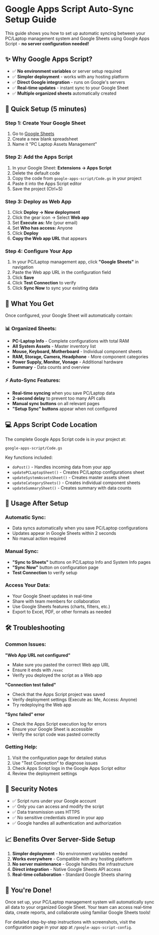 # Google Apps Script Auto-Sync Setup Guide

This guide shows you how to set up automatic syncing between your PC/Laptop management system and Google Sheets using Google Apps Script - **no server configuration needed!**

## ✨ Why Google Apps Script?

- ✅ **No environment variables** or server setup required
- ✅ **Simpler deployment** - works with any hosting platform
- ✅ **Direct Google integration** - runs on Google's servers
- ✅ **Real-time updates** - instant sync to your Google Sheet
- ✅ **Multiple organized sheets** automatically created

## 🚀 Quick Setup (5 minutes)

### Step 1: Create Your Google Sheet

1. Go to [Google Sheets](https://sheets.google.com/)
2. Create a new blank spreadsheet
3. Name it "PC Laptop Assets Management"

### Step 2: Add the Apps Script

1. In your Google Sheet: **Extensions → Apps Script**
2. Delete the default code
3. Copy the code from `google-apps-script/Code.gs` in your project
4. Paste it into the Apps Script editor
5. Save the project (Ctrl+S)

### Step 3: Deploy as Web App

1. Click **Deploy → New deployment**
2. Click the gear icon → Select **Web app**
3. Set **Execute as:** Me (your email)
4. Set **Who has access:** Anyone
5. Click **Deploy**
6. **Copy the Web app URL** that appears

### Step 4: Configure Your App

1. In your PC/Laptop management app, click **"Google Sheets"** in navigation
2. Paste the Web app URL in the configuration field
3. Click **Save**
4. Click **Test Connection** to verify
5. Click **Sync Now** to sync your existing data

## 🎯 What You Get

Once configured, your Google Sheet will automatically contain:

### 📊 **Organized Sheets:**

- **PC-Laptop Info** - Complete configurations with total RAM
- **All System Assets** - Master inventory list
- **Mouse, Keyboard, Motherboard** - Individual component sheets
- **RAM, Storage, Camera, Headphone** - More component categories
- **Power Supply, Monitor, Vonage** - Additional hardware
- **Summary** - Data counts and overview

### ⚡ **Auto-Sync Features:**

- **Real-time syncing** when you save PC/Laptop data
- **2-second delay** to prevent too many API calls
- **Manual sync buttons** on all relevant pages
- **"Setup Sync" buttons** appear when not configured

## 💻 **Apps Script Code Location**

The complete Google Apps Script code is in your project at:

```
google-apps-script/Code.gs
```

Key functions included:

- `doPost()` - Handles incoming data from your app
- `updatePCLaptopSheet()` - Creates PC/Laptop configurations sheet
- `updateSystemAssetsSheet()` - Creates master assets sheet
- `updateCategorySheets()` - Creates individual component sheets
- `updateSummarySheet()` - Creates summary with data counts

## 🔧 **Usage After Setup**

### Automatic Sync:

- Data syncs automatically when you save PC/Laptop configurations
- Updates appear in Google Sheets within 2 seconds
- No manual action required

### Manual Sync:

- **"Sync to Sheets"** buttons on PC/Laptop Info and System Info pages
- **"Sync Now"** button on configuration page
- **Test Connection** to verify setup

### Access Your Data:

- Your Google Sheet updates in real-time
- Share with team members for collaboration
- Use Google Sheets features (charts, filters, etc.)
- Export to Excel, PDF, or other formats as needed

## 🛠️ **Troubleshooting**

### Common Issues:

**"Web App URL not configured"**

- Make sure you pasted the correct Web app URL
- Ensure it ends with `/exec`
- Verify you deployed the script as a Web app

**"Connection test failed"**

- Check that the Apps Script project was saved
- Verify deployment settings (Execute as: Me, Access: Anyone)
- Try redeploying the Web app

**"Sync failed" error**

- Check the Apps Script execution log for errors
- Ensure your Google Sheet is accessible
- Verify the script code was pasted correctly

### Getting Help:

1. Visit the configuration page for detailed status
2. Use "Test Connection" to diagnose issues
3. Check Apps Script logs in the Google Apps Script editor
4. Review the deployment settings

## 🔐 **Security Notes**

- ✅ Script runs under your Google account
- ✅ Only you can access and modify the script
- ✅ Data transmission uses HTTPS
- ✅ No sensitive credentials stored in your app
- ✅ Google handles all authentication and authorization

## 📈 **Benefits Over Server-Side Setup**

1. **Simpler deployment** - No environment variables needed
2. **Works everywhere** - Compatible with any hosting platform
3. **No server maintenance** - Google handles the infrastructure
4. **Direct integration** - Native Google Sheets API access
5. **Real-time collaboration** - Standard Google Sheets sharing

## 🎉 **You're Done!**

Once set up, your PC/Laptop management system will automatically sync all data to your organized Google Sheet. Your team can access real-time data, create reports, and collaborate using familiar Google Sheets tools!

For detailed step-by-step instructions with screenshots, visit the configuration page in your app at `/google-apps-script-config`.
